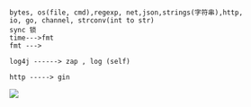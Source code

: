 ```shell

bytes, os(file, cmd),regexp, net,json,strings(字符串),http,
io, go, channel, strconv(int to str)
sync 锁
time--->fmt
fmt --->

log4j ------> zap , log (self)

http -----> gin

```







![](C:\Users\Administrator\AppData\Roaming\Typora\typora-user-images\image-20220311094914381.png)





